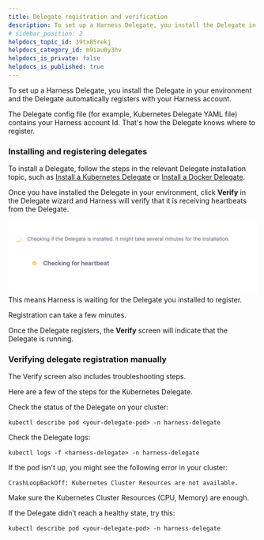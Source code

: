 ```yaml
---
title: Delegate registration and verification
description: To set up a Harness Delegate, you install the Delegate in your environment and the Delegate automatically registers with your Harness account. The Delegate config file (for example, Kubernetes Delega…
# sidebar_position: 2
helpdocs_topic_id: 39tx85rekj
helpdocs_category_id: m9iau0y3hv
helpdocs_is_private: false
helpdocs_is_published: true
---
```


To set up a Harness Delegate, you install the Delegate in your environment and the Delegate automatically registers with your Harness account.

The Delegate config file (for example, Kubernetes Delegate YAML file) contains your Harness account Id. That's how the Delegate knows where to register.

### Installing and registering delegates

To install a Delegate, follow the steps in the relevant Delegate installation topic, such as [Install a Kubernetes Delegate](install-a-kubernetes-delegate.md) or [Install a Docker Delegate](../delegate-install-docker/install-a-docker-delegate.md).

Once you have installed the Delegate in your environment, click **Verify** in the Delegate wizard and Harness will verify that it is receiving heartbeats from the Delegate.

![](./static/delegate-registration-01.png)
This means Harness is waiting for the Delegate you installed to register.

Registration can take a few minutes.

Once the Delegate registers, the **Verify** screen will indicate that the Delegate is running.

### Verifying delegate registration manually

The Verify screen also includes troubleshooting steps.

Here are a few of the steps for the Kubernetes Delegate.

Check the status of the Delegate on your cluster:


```
kubectl describe pod <your-delegate-pod> -n harness-delegate
```
Check the Delegate logs:


```
kubectl logs -f <harness-delegate> -n harness-delegate
```
If the pod isn't up, you might see the following error in your cluster:


```
CrashLoopBackOff: Kubernetes Cluster Resources are not available.
```
Make sure the Kubernetes Cluster Resources (CPU, Memory) are enough.

If the Delegate didn’t reach a healthy state, try this:


```
kubectl describe pod <your-delegate-pod> -n harness-delegate
```
